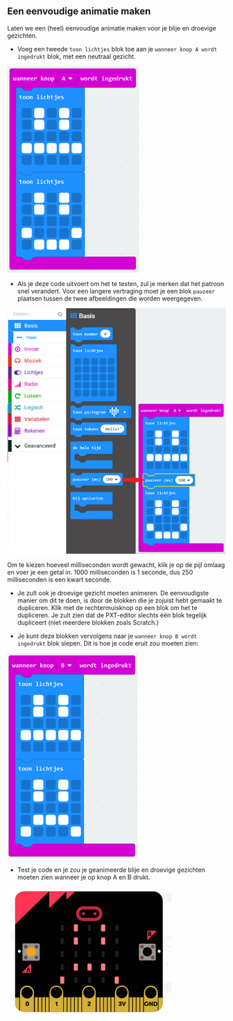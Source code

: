 ## Een eenvoudige animatie maken

Laten we een (heel) eenvoudige animatie maken voor je blije en droevige gezichten.

+ Voeg een tweede `toon lichtjes` blok toe aan je `wanneer knop A wordt ingedrukt` blok, met een neutraal gezicht.

![schermafbeelding](images/badge-neutral.png)

+ Als je deze code uitvoert om het te testen, zul je merken dat het patroon snel verandert. Voor een langere vertraging moet je een blok `pauzeer` plaatsen tussen de twee afbeeldingen die worden weergegeven.

![schermafbeelding](images/badge-pause.png)

Om te kiezen hoeveel milliseconden wordt gewacht, klik je op de pijl omlaag en voer je een getal in. 1000 milliseconden is 1 seconde, dus 250 milliseconden is een kwart seconde.

+ Je zult ook je droevige gezicht moeten animeren. De eenvoudigste manier om dit te doen, is door de blokken die je zojuist hebt gemaakt te dupliceren. Klik met de rechtermuisknop op een blok om het te dupliceren. Je zult zien dat de PXT-editor slechts één blok tegelijk dupliceert (niet meerdere blokken zoals Scratch.)

+ Je kunt deze blokken vervolgens naar je `wanneer knop B wordt ingedrukt` blok slepen. Dit is hoe je code eruit zou moeten zien:

![schermafbeelding](images/badge-on-b-pressed.png)

+ Test je code en je zou je geanimeerde blije en droevige gezichten moeten zien wanneer je op knop A en B drukt.

![schermafbeelding](images/badge-final.gif)